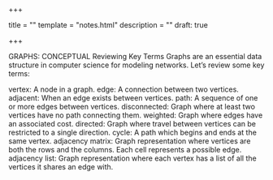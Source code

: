 +++

title = ""
template = "notes.html"
description = ""
draft: true

+++

GRAPHS: CONCEPTUAL
Reviewing Key Terms
Graphs are an essential data structure in computer science for modeling networks. Let’s review some key terms:

vertex: A node in a graph.
edge: A connection between two vertices.
adjacent: When an edge exists between vertices.
path: A sequence of one or more edges between vertices.
disconnected: Graph where at least two vertices have no path connecting them.
weighted: Graph where edges have an associated cost.
directed: Graph where travel between vertices can be restricted to a single direction.
cycle: A path which begins and ends at the same vertex.
adjacency matrix: Graph representation where vertices are both the rows and the columns. Each cell represents a possible edge.
adjacency list: Graph representation where each vertex has a list of all the vertices it shares an edge with.